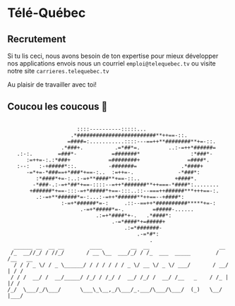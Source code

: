 # Télé-Québec

## Recrutement

Si tu lis ceci, nous avons besoin de ton expertise pour mieux développer nos applications
envois nous un courriel `emploi@telequebec.tv` ou visite notre site `carrieres.telequebec.tv`

Au plaisir de travailler avec toi!

## Coucou les coucous 🙌

```text

                      ::::----------:::::...
                    .*#########################**++==-::.
                   =####=:...........::::---==++**########**+=-::.
                 .*###+.          .=*##*=.         ..:-=++*######=
   .:-:.        =###*-           =#######*                :*###*-
      :=++=-:.:*###+            =########+               =####*.
   :--:   :-+#####*::.          -#######=              .*####+
      -=*+=-*###==+*###*+==-:..  :=++=-.              -*###*:
         :*####*+=-:..:-=+**####**+==-::..           +####*.
        -*###-.:-=+*##*+==-::::--=++*#######**++===-*####*:........
       +######*+==-:::-=+*#####*+==-:::..::--===++######***+++==-:.
         .:-=+**######*=-:...:-=++*######**++==--+####*:
                 :-=+*######*=-:     .::--==++*##########*****+=-:
                       .-=+*#####*=-.         =#####-......
                            .:=+*####*+-.   .*####*:
                                 .-=*####*+=#####+
                                     .:=*#######-
                                         .-=*#*:
                                             .
  ______ __  __ __        ____         __  __                      __
 /_  __//_/ / //_/       / __ \__  ___/_/ / /_  ___  _____        / /__   __
  / / / _ \/ / _ \______/ / / / / / / _ \/ __ \/ _ \/ ___/       / __/ | / /
 / / /  __/ /  __/_____/ /_/ / /_/ /  __/ /_/ /  __/ /__   _    / /_ | |/ /
/_/  \___/_/\___/      \___\_\__,_/\___/_.___/\___/\___/  (_)   \__/ |___/
```
